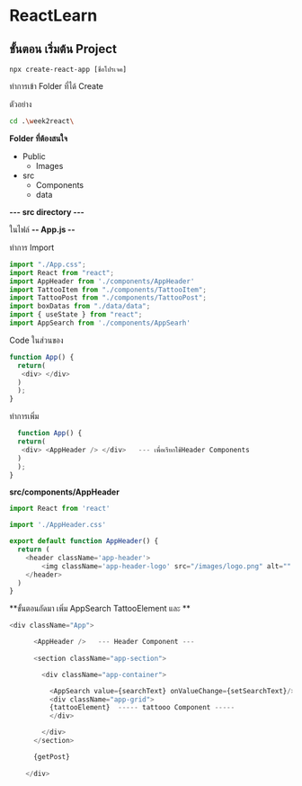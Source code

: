 # ReactLearn

## ขั้นตอน เริ่มต้น Project

```console
npx create-react-app [ชื่อโปรเจค]
```

ทำการเข้า Folder ที่ได้ Create 

ตัวอย่าง
```bash
cd .\week2react\
```

**Folder ที่ต้องสนใจ** 
* Public
  * Images  
* src
  * Components
  * data


**--- src directory ---**

ในไฟล์ **-- App.js --**

ทำการ Import

```javascript
import "./App.css";
import React from "react";
import AppHeader from './components/AppHeader'
import TattooItem from "./components/TattooItem";
import TattooPost from "./components/TattooPost";
import boxDatas from "./data/data";
import { useState } from "react";
import AppSearch from './components/AppSearh'
```

Code ในส่วนของ 
```Javascript
function App() {
  return(
   <div> </div>
  )
  );
}
```

ทำการเพิ่ม
```javascript
  function App() {
  return(
   <div> <AppHeader /> </div>   --- เพื่อเรียกใช้Header Components
  )
  );
}
```

**src/components/AppHeader**
```Javascript
import React from 'react'

import './AppHeader.css'

export default function AppHeader() {
  return (
    <header className='app-header'>
        <img className='app-header-logo' src="/images/logo.png" alt="" />
    </header>
  )
}
```


**ขั้นตอนถัดมา เพิ่ม AppSearch TattooElement และ **
```javascript
<div className="App">

      <AppHeader />   --- Header Component ---
      
      <section className="app-section">

        <div className="app-container">

          <AppSearch value={searchText} onValueChange={setSearchText}/>       ----- AppSearch Component -----
          <div className="app-grid">
          {tattooElement}  ----- tattooo Component -----
          </div>

        </div>
      </section>

      {getPost}
      
    </div>
```






